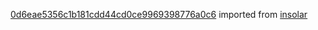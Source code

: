 [0d6eae5356c1b181cdd44cd0ce9969398776a0c6](https://github.com/insolar/insolar/commit/0d6eae5356c1b181cdd44cd0ce9969398776a0c6) imported from [insolar](https://github.com/insolar/insolar)
